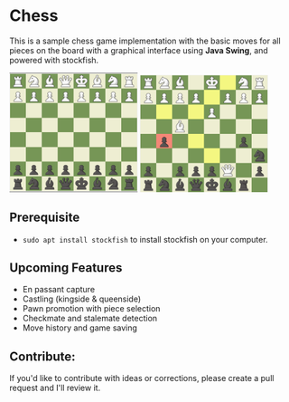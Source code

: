 # Chess

This is a sample chess game implementation with the basic moves for all pieces on the board with a graphical interface using **Java Swing**, and powered with stockfish.

<p float="left">
  <img src="src/main/resources/1chess.png" width="45%" />
  <img src="src/main/resources/2chess.png" width="45%" /> 
</p>

## Prerequisite
- ``sudo apt install stockfish`` to install stockfish on your computer.

## Upcoming Features
- En passant capture
- Castling (kingside & queenside)
- Pawn promotion with piece selection
- Checkmate and stalemate detection
- Move history and game saving

## Contribute:
If you'd like to contribute with ideas or corrections, please create a pull request and I'll review it.